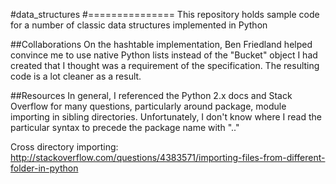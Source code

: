 #data_structures
#===============
This repository holds sample code for a number of classic data structures implemented in Python

##Collaborations
On the hashtable implementation, Ben Friedland helped convince me to use native Python
lists instead of the "Bucket" object I had created that I thought was a requirement of
the specification. The resulting code is a lot cleaner as a result.

##Resources
In general, I referenced the Python 2.x docs and Stack Overflow for many questions, particularly
around package, module importing in sibling directories. Unfortunately, I don't know where
I read the particular syntax to precede the package name with ".."

Cross directory importing:
http://stackoverflow.com/questions/4383571/importing-files-from-different-folder-in-python


